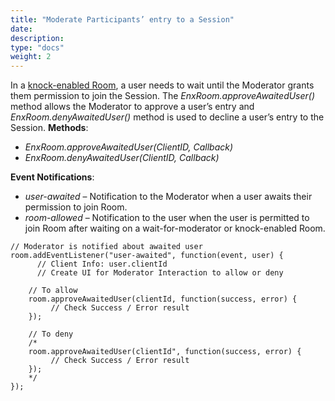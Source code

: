 ```yaml
---
title: "Moderate Participants’ entry to a Session"
date: 
description:
type: "docs"
weight: 2
---
```


In a [knock-enabled Room](./create-rooms.md), a user needs to wait until the Moderator grants them permission to join the Session. The *EnxRoom.approveAwaitedUser()* method allows the Moderator to approve a user’s entry and *EnxRoom.denyAwaitedUser()* method is used to decline a user’s entry to the Session.
**Methods**:

- *EnxRoom.approveAwaitedUser(ClientID, Callback)*
- *EnxRoom.denyAwaitedUser(ClientID, Callback)*

**Event Notifications**:

- *user-awaited* – Notification to the Moderator when a user awaits their permission to join Room.
- *room-allowed* – Notification to the user when the user is permitted to join Room after waiting on a wait-for-moderator or knock-enabled Room.
```
// Moderator is notified about awaited user
room.addEventListener("user-awaited", function(event, user) {
      // Client Info: user.clientId
      // Create UI for Moderator Interaction to allow or deny 

	// To allow
	room.approveAwaitedUser(clientId, function(success, error) {
	     // Check Success / Error result
	});

	// To deny
	/*
	room.approveAwaitedUser(clientId", function(success, error) {
	     // Check Success / Error result
	});
	*/
});
```